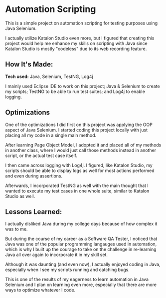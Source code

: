 # Automation Scripting
This is a simple project on automation scripting for testing purposes using Java Selenium.

I actually utilize Katalon Studio even more, but I figured that creating this project would help me enhance my skills on scripting with Java since Katalon Studio is mostly "codeless" due to its web recording feature.


## How It's Made:

**Tech used:** Java, Selenium, TestNG, Log4j

I mainly used Eclipse IDE to work on this project; Java & Selenium to create my scripts; TestNG to be able to run test suites; and Log4j to enable logging.

## Optimizations

One of the optimizations I did first on this project was applying the OOP aspect of Java Selenium. 
I started coding this project locally with just placing all my code in a single main method.

After learning Page Object Model, I adopted it and placed all of my methods in another class, where I would just call those methods instead in another script, or the actual test case itself.

I then came across logging with Log4j. I figured, like Katalon Studio, my scripts should be able to display logs as well for most actions performed and even during assertions.

Afterwards, I incorporated TestNG as well with the main thought that I wanted to execute my test cases in one whole suite, similar to Katalon Studio as well.

## Lessons Learned:

I actually disliked Java during my college days because of how complex it was to me.

But during the course of my career as a Software QA Tester, I noticed that Java was one of the popular programming langauges used in automation, which is why I built up the courage to take on the challenge in re-learning Java all over again to incorporate it in my skill set.

Although it was daunting (and even now), I actually enjoyed coding in Java, especially when I see my scripts running and catching bugs.

This is one of the results of my eagerness to learn automation in Java Selenium and I plan on learning even more, especially that there are more ways to optimize whatever I code.


